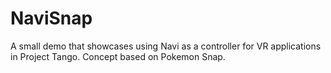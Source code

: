 # NaviSnap
A small demo that showcases using Navi as a controller for VR applications in Project Tango. Concept based on Pokemon Snap.
